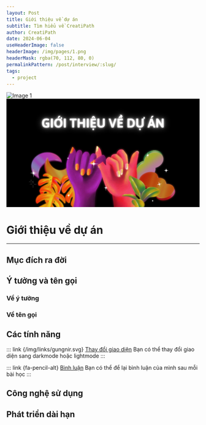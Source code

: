 ```yaml
---
layout: Post
title: Giới thiệu về dự án
subtitle: Tìm hiểu về CreatiPath
author: CreatiPath
date: 2024-06-04
useHeaderImage: false
headerImage: /img/pages/1.png
headerMask: rgba(70, 112, 80, 0)
permalinkPattern: /post/interview/:slug/
tags:
  - project
---
```


<img src="https://count-viewer.vercel.app//api/blog/view?url=https://creatipath.github.io/post/interview/about-project" alt="Image 1" style="float: left">


![](../../.vuepress/public/img/pages/gioi-thieu-ve-du-an.png)


# Giới thiệu về dự án


---

## Mục đích ra đời


<!-- <img src="/img/in-post/2022-02-21/zhihu-1.png" width="375px" alt="zhihu-1" /> -->

## Ý tưởng và tên gọi

### Về ý tưởng

### Về tên gọi


## Các tính năng
::: link {/img/links/gungnir.svg} [Thay đổi giao diện]()
Bạn có thể thay đổi giao diện sang darkmode hoặc lightmode
:::

::: link {fa-pencil-alt} [Bình luận]()
Bạn có thể để lại bình luận của mình sau mỗi bài học
:::

## Công nghệ sử dụng

## Phát triển dài hạn
